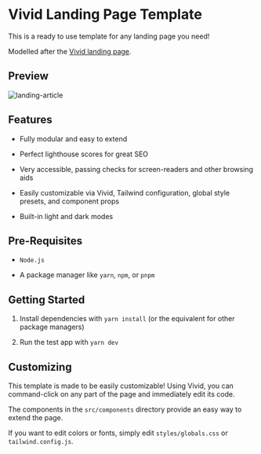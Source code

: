 # Vivid Landing Page Template

This is a ready to use template for any landing page you need!

Modelled after the [Vivid landing page](https://vivid.lol).

## Preview

![landing-article](https://user-images.githubusercontent.com/62365335/202045620-67969a30-d832-4fb1-ae6a-5060f1c32c16.png)

## Features

- Fully modular and easy to extend

- Perfect lighthouse scores for great SEO

- Very accessible, passing checks for screen-readers and other browsing aids

- Easily customizable via Vivid, Tailwind configuration, global style presets, and component props

- Built-in light and dark modes

## Pre-Requisites

- `Node.js`

- A package manager like `yarn`, `npm`, or `pnpm`

## Getting Started

1. Install dependencies with `yarn install` (or the equivalent for other package managers)

2. Run the test app with `yarn dev`

## Customizing

This template is made to be easily customizable! Using Vivid, you can command-click on any part of the page and immediately edit its code.

The components in the `src/components` directory provide an easy way to extend the page.

If you want to edit colors or fonts, simply edit `styles/globals.css` or `tailwind.config.js`.
